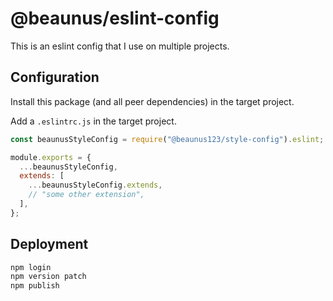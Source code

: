 # @beaunus/eslint-config

This is an eslint config that I use on multiple projects.

## Configuration

Install this package (and all peer dependencies) in the target project.

Add a `.eslintrc.js` in the target project.

```js
const beaunusStyleConfig = require("@beaunus123/style-config").eslint;

module.exports = {
  ...beaunusStyleConfig,
  extends: [
    ...beaunusStyleConfig.extends,
    // "some other extension",
  ],
};
```

## Deployment

```sh
npm login
npm version patch
npm publish
```
  